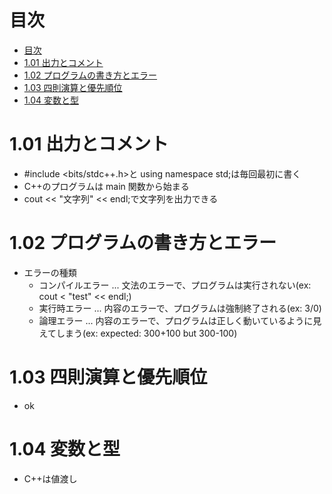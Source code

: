 # 目次

- [目次](#目次)
- [1.01 出力とコメント](#101-出力とコメント)
- [1.02 プログラムの書き方とエラー](#102-プログラムの書き方とエラー)
- [1.03 四則演算と優先順位](#103-四則演算と優先順位)
- [1.04 変数と型](#104-変数と型)

# 1.01 出力とコメント

- #include <bits/stdc++.h>と using namespace std;は毎回最初に書く
- C++のプログラムは main 関数から始まる
- cout << "文字列" << endl;で文字列を出力できる

# 1.02 プログラムの書き方とエラー

- エラーの種類
  - コンパイルエラー ... 文法のエラーで、プログラムは実行されない(ex: cout < "test" << endl;)
  - 実行時エラー ... 内容のエラーで、プログラムは強制終了される(ex: 3/0)
  - 論理エラー ... 内容のエラーで、プログラムは正しく動いているように見えてしまう(ex: expected: 300+100 but 300-100)

# 1.03 四則演算と優先順位

- ok

# 1.04 変数と型

- C++は値渡し
